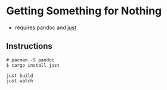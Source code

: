 # Getting Something for Nothing

* requires pandoc and [just]

[just]: https://github.com/casey/just

## Instructions

``` text
# pacman -S pandoc
$ cargo install just
 
just build
just watch
```

